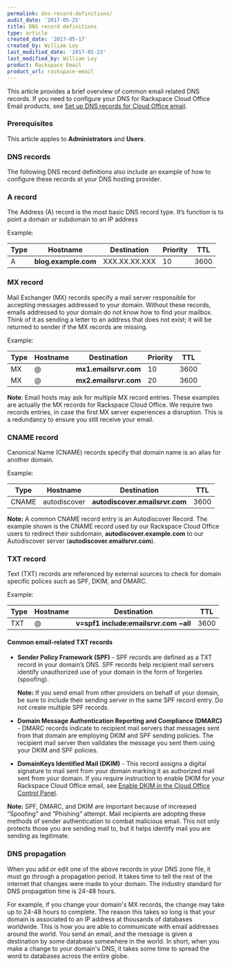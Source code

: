 ```yaml
---
permalink: dns-record-definitions/
audit_date: '2017-05-25'
title: DNS record definitions
type: article
created_date: '2017-05-17'
created_by: William Loy
last_modified_date: '2017-05-23'
last_modified_by: William Loy
product: Rackspace Email
product_url: rackspace-email
---
```


This article provides a brief overview of common email related DNS records. If you need to configure your DNS for Rackspace Cloud Office Email products, see [Set up DNS records for Cloud Office email](/how-to/set-up-dns-records-for-cloud-office-email-and-skype-for-business).

### Prerequisites

This article apples to **Administrators** and **Users**.

### DNS records

The following DNS record definitions also include an example of how to configure these records at your DNS hosting provider.

### A record  

The Address (A) record is the most basic DNS record type. It’s function is to point a domain or subdomain to an IP address

Example:

| Type | Hostname | Destination | Priority | TTL |
| --- | --- | --- | --- | --- |        
| A | **blog.example.com** | XXX.XX.XX.XXX | 10 | 3600 |

### MX record

Mail Exchanger (MX) records specify a mail server responsible for accepting messages addressed to your domain. Without these records, emails addressed to your domain do not know how to find your mailbox. Think of it as sending a letter to an address that does not exist; it will be returned to sender if the MX records are missing.

Example:

| Type | Hostname | Destination | Priority | TTL |
| --- | --- | --- | --- | --- |        
| MX | @  | **mx1.emailsrvr.com** | 10 | 3600 |
| MX | @  | **mx2.emailsrvr.com** | 20 | 3600 |

**Note**: Email hosts may ask for multiple MX record entries. These examples are actually the MX records for Rackspace Cloud Office. We require two records entries, in case the first MX server experiences a disruption. This is a redundancy to ensure you still receive your email.

### CNAME record

Canonical Name (CNAME) records specify that domain name is an alias for another domain.

Example:

| Type | Hostname | Destination | TTL |
| --- | --- | --- | --- |        
| CNAME | autodiscover | **autodiscover.emailsrvr.com** | 3600 |

**Note:** A common CNAME record entry is an Autodiscover Record. The example shown is the CNAME record used by our Rackspace Cloud Office users to redirect their subdomain, **autodiscover.example.com** to our Autodiscover server (**autodiscover.emailsrvr.com**).

### TXT record

Text (TXT) records are referenced by external sources to check for domain specific polices such as SPF, DKIM, and DMARC.

Example:

| Type | Hostname | Destination | TTL |
| --- | --- | --- | --- |        
| TXT | @ | **v=spf1 include:emailsrvr.com ~all** | 3600 |

#### Common email-related TXT records

- **Sender Policy Framework (SPF)** - SPF records are defined as a TXT record in your domain’s DNS. SPF records help recipient mail servers identify unauthorized use of your domain in the form of forgeries (spoofing).

   **Note:** If you send email from other providers on behalf of your domain, be sure to include their sending server in the same SPF record entry. Do not create multiple SPF records.

- **Domain Message Authentication Reporting and Compliance (DMARC)** - DMARC records indicate to recipient mail servers that messages sent from that domain are employing DKIM and SPF sending policies. The recipient mail server then validates the message you sent them using your DKIM and SPF policies.

- **DomainKeys Identified Mail (DKIM)** - This record assigns a digital signature to mail sent from your domain marking it as authorized mail sent from your domain. If you require instruction to enable DKIM for your Rackspace Cloud Office email, see [Enable DKIM in the Cloud Office Control Panel](/how-to/enable-dkim-in-the-cloud-office-control-panel/).

**Note:** SPF, DMARC, and DKIM are important because of increased “Spoofing” and “Phishing” attempt. Mail recipients are adopting these methods of sender authentication to combat malicious email. This not only protects those you are sending mail to, but it helps identify mail you are sending as legitimate.

### DNS propagation

When you add or edit one of the above records in your DNS zone file, it must go through a propagation period. It takes time to tell the rest of the internet that changes were made to your domain. The industry standard for DNS propagation time is 24-48 hours.

For example, if you change your domain's MX records, the change may take up to 24-48 hours to complete. The reason this takes so long is that your domain is associated to an IP address at thousands of databases worldwide. This is how you are able to communicate with email addresses around the world. You send an email, and the message is given a destination by some database somewhere in the world. In short, when you make a change to your domain's DNS, it takes some time to spread the word to databases across the entire globe.
